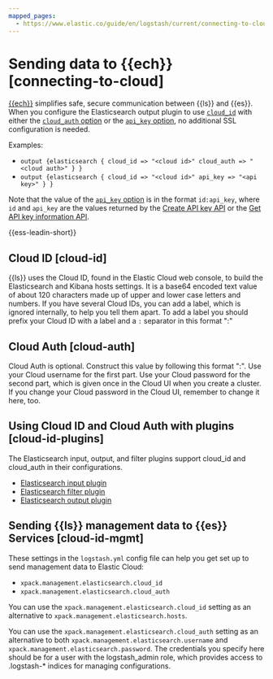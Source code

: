 ```yaml
---
mapped_pages:
  - https://www.elastic.co/guide/en/logstash/current/connecting-to-cloud.html
---
```


# Sending data to {{ech}} [connecting-to-cloud]

[{{ech}}](https://cloud.elastic.co/) simplifies safe, secure communication between {{ls}} and {{es}}.
When you configure the Elasticsearch output plugin to use [`cloud_id`](logstash-docs-md://lsr/plugins-outputs-elasticsearch.md#plugins-outputs-elasticsearch-cloud_id) with either the [`cloud_auth` option](logstash-docs-md://lsr/plugins-outputs-elasticsearch.md#plugins-outputs-elasticsearch-cloud_auth) or the [`api_key` option](logstash-docs-md://lsr/plugins-outputs-elasticsearch.md#plugins-outputs-elasticsearch-api_key), no additional SSL configuration is needed.

Examples:



* `output {elasticsearch { cloud_id => "<cloud id>" cloud_auth => "<cloud auth>" } }`
* `output {elasticsearch { cloud_id => "<cloud id>" api_key => "<api key>" } }`

Note that the value of the [`api_key` option](logstash-docs-md://lsr/plugins-outputs-elasticsearch.md#plugins-outputs-elasticsearch-api_key) is in the format `id:api_key`, where `id` and `api_key` are the values returned by the [Create API key API](https://www.elastic.co/docs/api/doc/elasticsearch/operation/operation-security-create-api-key) or the [Get API key information API](https://www.elastic.co/docs/api/doc/elasticsearch/operation/operation-security-get-api-key).

{{ess-leadin-short}}

## Cloud ID [cloud-id]

{{ls}} uses the Cloud ID, found in the Elastic Cloud web console, to build the Elasticsearch and Kibana hosts settings. It is a base64 encoded text value of about 120 characters made up of upper and lower case letters and numbers. If you have several Cloud IDs, you can add a label, which is ignored internally, to help you tell them apart. To add a label you should prefix your Cloud ID with a label and a `:` separator in this format "<label>:<cloud-id>"


## Cloud Auth [cloud-auth]

Cloud Auth is optional. Construct this value by following this format "<username>:<password>". Use your Cloud username for the first part. Use your Cloud password for the second part, which is given once in the Cloud UI when you create a cluster. If you change your Cloud password in the Cloud UI, remember to change it here, too.


## Using Cloud ID and Cloud Auth with plugins [cloud-id-plugins]

The Elasticsearch input, output, and filter plugins support cloud_id and cloud_auth in their configurations.

* [Elasticsearch input plugin](logstash-docs-md://lsr/plugins-inputs-elasticsearch.md#plugins-inputs-elasticsearch-cloud_id)
* [Elasticsearch filter plugin](logstash-docs-md://lsr/plugins-filters-elasticsearch.md#plugins-filters-elasticsearch-cloud_id)
* [Elasticsearch output plugin](logstash-docs-md://lsr/plugins-outputs-elasticsearch.md#plugins-outputs-elasticsearch-cloud_id)


## Sending {{ls}} management data to {{es}} Services [cloud-id-mgmt]

These settings in the `logstash.yml` config file can help you get set up to send management data to Elastic Cloud:

* `xpack.management.elasticsearch.cloud_id`
* `xpack.management.elasticsearch.cloud_auth`

You can use the `xpack.management.elasticsearch.cloud_id` setting as an alternative to `xpack.management.elasticsearch.hosts`.

You can use the `xpack.management.elasticsearch.cloud_auth` setting as an alternative to both `xpack.management.elasticsearch.username` and `xpack.management.elasticsearch.password`. The credentials you specify here should be for a user with the logstash_admin role, which provides access to .logstash-* indices for managing configurations.



